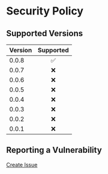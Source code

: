 # Security Policy

## Supported Versions

| Version | Supported          |
| :------ | :----------------: |
| 0.0.8   | :white_check_mark: |
| 0.0.7   | :x:                |
| 0.0.6   | :x:                |
| 0.0.5   | :x:                |
| 0.0.4   | :x:                |
| 0.0.3   | :x:                |
| 0.0.2   | :x:                |
| 0.0.1   | :x:                |

## Reporting a Vulnerability

[Create Issue][create-issue-url]

<!-- markdownlint-disable-next-line MD013 -->
[create-issue-url]: https://github.com/gregoranders/react-spinner/issues/new?labels=bug&template=bug_report.md&title=Security+Issue
